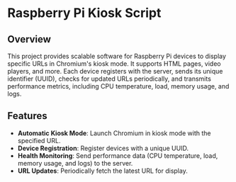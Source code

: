 # Raspberry Pi Kiosk Script

## Overview
This project provides scalable software for Raspberry Pi devices to display specific URLs in Chromium's kiosk mode. It supports HTML pages, video players, and more. Each device registers with the server, sends its unique identifier (UUID), checks for updated URLs periodically, and transmits performance metrics, including CPU temperature, load, memory usage, and logs.

## Features
- **Automatic Kiosk Mode**: Launch Chromium in kiosk mode with the specified URL.
- **Device Registration**: Register devices with a unique UUID.
- **Health Monitoring**: Send performance data (CPU temperature, load, memory usage, and logs) to the server.
- **URL Updates**: Periodically fetch the latest URL for display.
